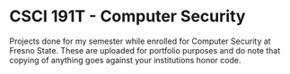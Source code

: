 # CSCI 191T - Computer Security

Projects done for my semester while enrolled for Computer Security at Fresno State. These are uploaded for portfolio purposes and do note that copying of anything goes against your institutions honor code.
